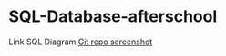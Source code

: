 # SQL-Database-afterschool

Link SQL Diagram [Git repo screenshot](https://github.com/armandaskalu/SQL-Database-afterschool/blob/main/Diagram.pdf)
